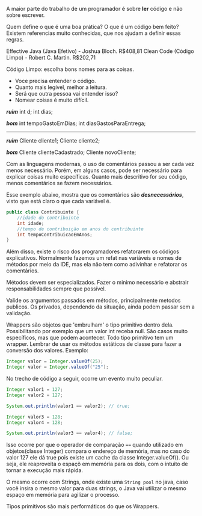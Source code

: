 A maior parte do trabalho de um programador é sobre **ler** código e não sobre escrever.

Quem define o que é uma boa prática? O que é um código bem feito?
Existem referencias muito conhecidas, que nos ajudam a definir essas regras.

Effective Java (Java Efetivo) - Joshua Bloch. R\$408,81
Clean Code (Código Limpo) - Robert C. Martin. R\$202,71

Código Limpo: escolha bons nomes para as coisas.
- Voce precisa entender o código.
- Quanto mais legível, melhor a leitura.
- Será que outra pessoa vai entender isso?
- Nomear coisas é muito difícil.

***ruim***
int d;
int dias;

***bom***
int tempoGastoEmDias;
int diasGastosParaEntrega;
___
***ruim***
Cliente cliente1;
Cliente cliente2;

***bom***
Cliente clienteCadastrado;
Cliente novoCliente;

Com as linguagens modernas, o uso de comentários passou a ser cada vez menos necessário. Porém, em alguns casos, pode ser necessário para explicar coisas muito específicas.
Quanto mais descritivo for seu código, menos comentários se fazem necessários.

Esse exemplo abaixo, mostra que os comentários são ***desnecessários***, visto que está claro o que cada variável é.

~~~java
public class Contribuinte {
    //idade do contribuinte
    int idade;
    //tempo de contribuição em anos do contribuinte
    int tempoContribuicaoEmAnos;
}
~~~

Além disso, existe o risco dos programadores refatorarem os códigos explicativos. Normalmente fazemos um refat nas variáveis e nomes de métodos por meio da IDE, mas ela não tem como adivinhar e refatorar os comentários.

Métodos devem ser especializados. Fazer o minimo necessário e abstrair responsabilidades sempre que possível.

Valide os argumentos passados em métodos, principalmente metodos publicos. Os privados, dependendo da situação, ainda podem passar sem a validação.

Wrappers são objetos que 'embrulham' o tipo primitivo dentro dela. Possibilitando por exemplo que um valor int receba null. São casos muito específicos, mas que podem acontecer.
Todo tipo primitivo tem um wrapper.
Lembrar de usar os métodos estáticos de classe para fazer a conversão dos valores.
Exemplo:
~~~java
Integer valor = Integer.valueOf(25);
Integer valor = Integer.valueOf("25");
~~~

No trecho de código a seguir, ocorre um evento muito peculiar.

~~~java
Integer valor1 = 127;
Integer valor2 = 127;

System.out.println(valor1 == valor2); // true;

Integer valor3 = 128;
Integer valor4 = 128;

System.out.println(valor3 == valor4); // false;
~~~

Isso ocorre por que o operador de comparação `==` quando utilizado em objetos(classe Integer) compara o endereço de memória, mas no caso do valor 127 ele dá true pois existe um cache da classe Integer.valueOf(). Ou seja, ele reaproveita o espaçõ em memória para os dois, com o intuito de tornar a execução mais rápida.

O mesmo ocorre com Strings, onde existe uma `String pool` no java, caso você insira o mesmo valor para duas strings, o Java vai utilizar o mesmo espaço em memória para agilizar o processo.

Tipos primitivos são mais performáticos do que os Wrappers.